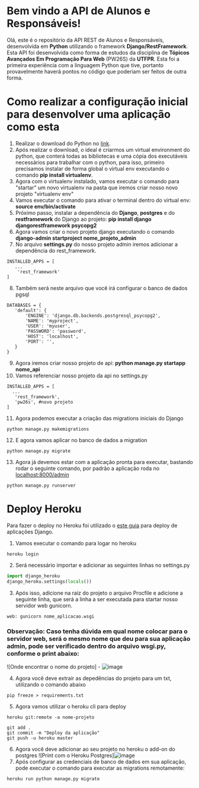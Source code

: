 # Bem vindo a API de Alunos e Responsáveis!

Olá, este é o repositório da API REST de Alunos e Responsáveis, desenvolvida em **Python** utilizando o framework **Django/RestFramework**. Esta API foi desenvolvida como forma de estudos da disciplina de **Tópicos Avançados Em Programação Para Web** (PW26S) da **UTFPR**.
Esta foi a primeira experiência com a linguagem Python que tive, portanto provavelmente haverá pontos no código que poderiam ser feitos de outra forma.

# Como realizar a configuração inicial para desenvolver uma aplicação como esta

 1. Realizar o download do Python no [link](https://www.python.org/downloads/).
 2. Após realizar o download, o ideal é criarmos um virtual environment do python, que conterá todas as bibliotecas e uma cópia dos executáveis necessários para trabalhar com o python, para isso, primeiro precisamos instalar de forma global o virtual env executando o comando **pip install virtualenv**.
 3. Agora com o virtualenv instalado, vamos executar o comando para "startar" um novo virtualenv na pasta que iremos criar nosso novo projeto "virtualenv env"
 4. Vamos executar o comando para ativar o terminal dentro do virtual env: **source env/bin/activate**
 5. Próximo passo, instalar a dependência do **Django**, **postgres** e do **restframework** do Django ao projeto: **pip install django djangorestframework psycopg2**
 6. Agora vamos criar o novo projeto django executando o comando **django-admin startproject nome_projeto_admin**
 7. No arquivo **settings.py** do nosso projeto admin iremos adicionar a dependência do rest_framework.
```
INSTALLED_APPS = [
   ...
    'rest_framework'
]
```
 8. Também será neste arquivo que você irá configurar o banco de dados pgsql
 ```
DATABASES = {
    'default': {
        'ENGINE': 'django.db.backends.postgresql_psycopg2',
        'NAME': 'myproject',
        'USER': 'myuser',
        'PASSWORD': 'password',
        'HOST': 'localhost',
        'PORT': '',
    }
}
```
 9. Agora iremos criar nosso projeto de api: **python manage.py startapp nome_api**
 10. Vamos referenciar nosso projeto da api no settings.py
 ```
INSTALLED_APPS = [
   ...
    'rest_framework',
    'pw26s', #novo projeto
]
``` 
 11. Agora podemos executar a criação das migrations iniciais do Django
 ```
python manage.py makemigrations
```
 12. E agora vamos aplicar no banco de dados a migration
 ```
python manage.py migrate
```
 13. Agora já devemos estar com a aplicação pronta para executar, bastando rodar o seguinte comando, por padrão a aplicação roda no [localhost:8000/admin](localhost:8000/admin)
 ```
python manage.py runserver
```

 
# Deploy Heroku

Para fazer o deploy no Heroku foi utilizado o [este guia](https://www.treinaweb.com.br/blog/deploy-de-uma-aplicacao-django-no-heroku) para deploy de aplicações Django.

 1. Vamos executar o comando para logar no heroku
```shell
heroku login
```
 2. Será necessário importar e adicionar as seguintes linhas no settings.py
 ```python
import django_heroku
django_heroku.settings(locals())
```
 3. Após isso, adicione na raiz do projeto o arquivo Procfile e adicione a seguinte linha, que será a linha a ser executada para startar nosso servidor web gunicorn.
 ```tex
web: gunicorn nome_aplicacao.wsgi
```
### Observação: Caso tenha dúvida em qual nome colocar para o servidor web, será o mesmo nome que deu para sua aplicação admin, pode ser verificado dentro do arquivo wsgi.py, conforme o print abaixo:

![Onde encontrar o nome do projeto] - ![image](https://user-images.githubusercontent.com/54125357/160323058-11a4e7a3-ee63-47ba-9d8a-c64b43e7edd6.png)

 4. Agora você deve extrair as depedências do projeto para um txt, utilizando o comando abaixo
 ```shell
pip freeze > requirements.txt
```
 5. Agora vamos utilizar o heroku cli para deploy
 ```shell
heroku git:remote -a nome-projeto
```
```shell
git add .
git commit -m "Deploy da aplicação"
git push -u heroku master
```
 6. Agora você deve adicionar ao seu projeto no heroku o add-on do postgres
 ![Print com o Heroku Postgres]![image](https://user-images.githubusercontent.com/54125357/160323085-42e30b7c-9014-40e0-9cf3-10f109bf9077.png)
 7. Após configurar as credenciais de banco de dados em sua aplicação, pode executar o comando para executar as migrations remotamente:
 ```shell
heroku run python manage.py migrate
```
